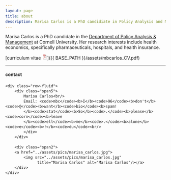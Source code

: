 ```yaml
---
layout: page
title: about
description: Marisa Carlos is a PhD candidiate in Policy Analysis and Management at Cornell University
---
```


Marisa Carlos is a PhD candidate in the [Department of Policy Analysis &amp; Management](http://www.human.cornell.edu/pam) at Cornell University.
Her research interests include health economics, specifically pharmaceuticals, hospitals, and health insurance.

[curriculum vitae ![CV as pdf](icons16/pdf-icon.png)]({{ BASE_PATH }}/assets/mbcarlos_CV.pdf)<br/>


---

<div class="container">
<h4><a name="contact"></a>contact</h4>

    <div class="row-fluid">
        <div class="span5">
            Marisa Carlos<br/>
            Email: <code>mbc</code><b>I</b><code>96</code><b>don't</b><code>@</code><b>want</b><code>bio</code><b>spam!
            </b><code>stat</code><b>So</b><code>.</code><b>please</b><code>corn</code><b>leave
            </b><code>ell</code><b>me</b><code>.</code><b>alone</b><code>e</code><b>!</b><code>du</code><br/>
            </div>
        </div>

        <div class="span2">
        <a href="../assets/pics/marisa_carlos.jpg">
            <img src="../assets/pics/marisa_carlos.jpg"
                  title="Marisa Carlos" alt="Marisa Carlos"/></a>
        </div>
    </div>
</div>
